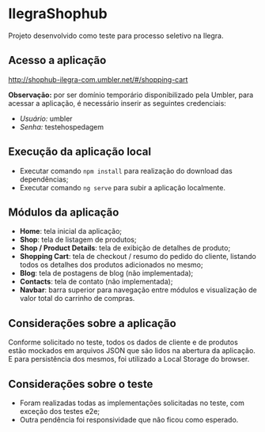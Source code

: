 # IlegraShophub
Projeto desenvolvido como teste para processo seletivo na Ilegra.

## Acesso a aplicação
http://shophub-ilegra-com.umbler.net/#/shopping-cart

**Observação:** por ser domínio temporário disponibilizado pela Umbler, para acessar a aplicação, é necessário inserir as seguintes credenciais:
- *Usuário:* umbler
- *Senha:* testehospedagem

## Execução da aplicação local
- Executar comando `npm install` para realização do download das dependências;
- Executar comando `ng serve` para subir a aplicação localmente.

## Módulos da aplicação
- **Home**: tela inicial da aplicação;
- **Shop**: tela de listagem de produtos;
- **Shop / Product Details**: tela de exibição de detalhes de produto;
- **Shopping Cart**: tela de checkout / resumo do pedido do cliente, listando todos os detalhes dos produtos adicionados no mesmo;
- **Blog**: tela de postagens de blog (não implementada);
- **Contacts**: tela de contato (não implementada);
- **Navbar**: barra superior para navegação entre módulos e visualização de valor total do carrinho de compras.

## Considerações sobre a aplicação
Conforme solicitado no teste, todos os dados de cliente e de produtos estão mockados em arquivos JSON que são lidos na abertura da aplicação. E para persistência dos mesmos, foi utilizado a Local Storage do browser.

## Considerações sobre o teste
- Foram realizadas todas as implementações solicitadas no teste, com exceção dos testes e2e;
- Outra pendência foi responsividade que não ficou como esperado.
